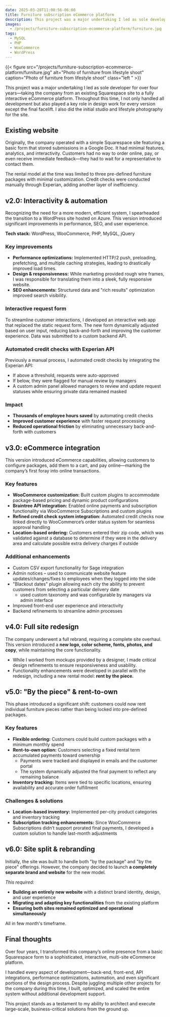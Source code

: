```yaml
---
date: 2025-03-28T11:00:56-06:00
title: Furniture subscription eCommerce platform
description: This project was a major undertaking I led as sole developer for over four years—taking the company from an existing Squarespace site to a fully interactive eCommerce platform.
images:
  - /projects/furniture-subscription-ecommerce-platform/furniture.jpg
tags:
  - MySQL
  - PHP
  - WooCommerce
  - WordPress
---
```

{{< figure src="/projects/furniture-subscription-ecommerce-platform/furniture.jpg" alt="Photo of furniture from lifestyle shoot" caption="Photo of furniture from lifestyle shoot" class="left " >}}

This project was a major undertaking I led as sole developer for over four years—taking the company from an existing Squarespace site to a fully interactive eCommerce platform. Throughout this time, I not only handled all development but also played a key role in design work for every version except the final facelift. I also did the initial studio and lifestyle photography for the site.

## Existing website

Originally, the company operated with a simple Squarespace site featuring a basic form that stored submissions in a Google Doc. It had minimal features, analytics, and interactivity. Customers had no way to order online, pay, or even receive immediate feedback—they had to wait for a representative to contact them.

The rental model at the time was limited to three pre-defined furniture packages with minimal customization. Credit checks were conducted manually through Experian, adding another layer of inefficiency.

## **v2.0: Interactivity & automation**

Recognizing the need for a more modern, efficient system, I spearheaded the transition to a WordPress site hosted on Azure. This version introduced significant improvements in performance, SEO, and user experience.

**Tech stack:** WordPress, WooCommerce, PHP, MySQL, jQuery

### Key improvements

- **Performance optimizations:** Implemented HTTP/2 push, preloading, prefetching, and multiple caching strategies, leading to drastically improved load times.
- **Design & responsiveness:** While marketing provided rough wire frames, I was responsible for translating them into a sleek, fully responsive website.
- **SEO enhancements:** Structured data and "rich results" optimization improved search visibility.

### Interactive request form

To streamline customer interactions, I developed an interactive web app that replaced the static request form. The new form dynamically adjusted based on user input, reducing back-and-forth and improving the customer experience. Data was submitted to a custom backend API.

### Automated credit checks with Experian API

Previously a manual process, I automated credit checks by integrating the Experian API:

- If above a threshold, requests were auto-approved
- If below, they were flagged for manual review by managers
- A custom admin panel allowed managers to review and update request statuses while ensuring private data remained masked

### Impact

- **Thousands of employee hours saved** by automating credit checks
- **Improved customer experience** with faster request processing
- **Reduced operational friction** by eliminating unnecessary back-and-forth with customers

## **v3.0: eCommerce integration**

This version introduced eCommerce capabilities, allowing customers to configure packages, add them to a cart, and pay online—marking the company’s first foray into online transactions.

### Key features

- **WooCommerce customization:** Built custom plugins to accommodate package-based pricing and dynamic product configurations
- **Braintree API integration:** Enabled online payments and subscription functionality via WooCommerce Subscriptions and custom plugins
- **Refined credit check system integration:** Automated credit checks now linked directly to WooCommerce’s order status system for seamless approval handling
- **Location-based ordering:** Customers entered their zip code, which was validated against a database to determine if they were in the delivery area and calculate possible extra delivery charges if outside

### Additional enhancements

- Custom CSV export functionality for Sage integration
- Admin notices – used to communicate website feature updates/changes/fixes to employees when they logged into the side
- "Blackout dates" plugin allowing each city the ability to prevent customers from selecting a particular delivery date
  - used custom taxonomy and was configurable by managers via admin interface
- Improved front-end user experience and interactivity
- Backend refinements to streamline admin processes

## **v4.0: Full site redesign**

The company underwent a full rebrand, requiring a complete site overhaul. This version introduced a **new logo, color scheme, fonts, photos, and copy**, while maintaining the core functionality.

- While I worked from mockups provided by a designer, I made critical design refinements to ensure responsiveness and usability.
- Functionality enhancements were developed in parallel with the redesign, including a new rental model: **rent by the piece.**

## **v5.0: "By the piece" & rent-to-own**

This phase introduced a significant shift: customers could now rent individual furniture pieces rather than being locked into pre-defined packages.

### Key features

- **Flexible ordering:** Customers could build custom packages with a minimum monthly spend
- **Rent-to-own option:** Customers selecting a fixed rental term accumulated payments toward ownership
  - Payments were tracked and displayed in emails and the customer portal
  - The system dynamically adjusted the final payment to reflect any remaining balance
- **Inventory tracking:** Items were tied to specific locations, ensuring availability and accurate order fulfillment

### Challenges & solutions

- **Location-based inventory:** Implemented per-city product categories and inventory tracking
- **Subscription tracking enhancements:** Since WooCommerce Subscriptions didn’t support prorated final payments, I developed a custom solution to handle last-month adjustments

## **v6.0: Site split & rebranding**

Initially, the site was built to handle both "by the package" and "by the piece" offerings. However, the company decided to launch **a completely separate brand and website** for the new model.

*This required:*

- **Building an entirely new website** with a distinct brand identity, design, and user experience
- **Migrating and adapting key functionalities** from the existing platform
- **Ensuring both sites remained optimized and operational simultaneously**

All in few month's timeframe.

## Final thoughts

Over four years, I transformed this company’s online presence from a basic Squarespace form to a sophisticated, interactive, multi-site eCommerce platform.

I handled every aspect of development—back-end, front-end, API integrations, performance optimizations, automation, and even significant portions of the design process. Despite juggling multiple other projects for the company during this time, I built, optimized, and scaled the entire system without additional development support.

This project stands as a testament to my ability to architect and execute large-scale, business-critical solutions from the ground up.
